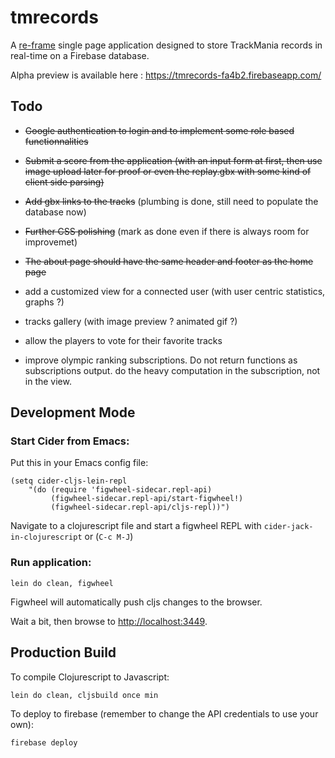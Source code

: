# tmrecords

A [re-frame](https://github.com/Day8/re-frame) single page application designed to store TrackMania records in real-time on a Firebase database.

Alpha preview is available here : https://tmrecords-fa4b2.firebaseapp.com/

## Todo

- ~~Google authentication to login and to implement some role based functionnalities~~

- ~~Submit a score from the application (with an input form at first, then use image upload later for proof or even the replay.gbx with some kind of client side parsing)~~

- ~~Add gbx links to the tracks~~ (plumbing is done, still need to populate the database now)

- ~~Further CSS polishing~~ (mark as done even if there is always room for improvemet)

- ~~The about page should have the same header and footer as the home page~~

- add a customized view for a connected user (with user centric statistics, graphs ?)

- tracks gallery (with image preview ? animated gif ?)

- allow the players to vote for their favorite tracks

- improve olympic ranking subscriptions. Do not return functions as subscriptions output. do the heavy computation in the subscription, not in the view.

## Development Mode

### Start Cider from Emacs:

Put this in your Emacs config file:

```
(setq cider-cljs-lein-repl
	"(do (require 'figwheel-sidecar.repl-api)
         (figwheel-sidecar.repl-api/start-figwheel!)
         (figwheel-sidecar.repl-api/cljs-repl))")
```

Navigate to a clojurescript file and start a figwheel REPL with `cider-jack-in-clojurescript` or (`C-c M-J`)

### Run application:

```
lein do clean, figwheel
```

Figwheel will automatically push cljs changes to the browser.

Wait a bit, then browse to [http://localhost:3449](http://localhost:3449).

## Production Build


To compile Clojurescript to Javascript:

```
lein do clean, cljsbuild once min
```

To deploy to firebase (remember to change the API credentials to use your own):

```reStructuredText
firebase deploy
```

